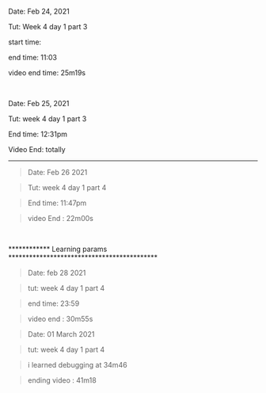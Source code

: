 <br />
Date: Feb 24, 2021 

Tut: Week 4 day 1 part 3

start time: 

end time: 11:03

video end time: 25m19s 

<br/>

Date: Feb 25, 2021

Tut: week 4 day 1 part 3

End time: 12:31pm

Video End: totally
<br/>

**************************************************************************

> Date: Feb 26 2021

> Tut: week 4 day 1 part 4 

> End time: 11:47pm

> video End : 22m00s 

<br/>

************ Learning params *******************************************

> Date: feb 28 2021

> tut: week 4 day 1 part 4

> end time: 23:59

> video end : 30m55s

> Date: 01 March 2021

> tut: week 4 day 1 part 4

> i learned debugging at 34m46

> ending video : 41m18

<br />















